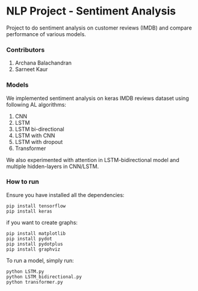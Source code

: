 # NLP Project - Sentiment Analysis

Project to do sentiment analysis on customer reviews (IMDB) and compare performance of various models.

### Contributors
1. Archana Balachandran
2. Sarneet Kaur

### Models
We implemented sentiment analysis on keras IMDB reviews dataset using following AL algorithms:
1. CNN
2. LSTM
3. LSTM bi-directional
4. LSTM with CNN
5. LSTM with dropout
6. Transformer 

We also experimented with attention in LSTM-bidirectional model and multiple hidden-layers in CNN/LSTM.


### How to run
Ensure you have installed all the dependencies:

```
pip install tensorflow
pip install keras
```

if you want to create graphs:

```
pip install matplotlib
pip install pydot
pip install pydotplus
pip install graphviz
```

To run a model, simply run:

```
python LSTM.py
python LSTM_bidirectional.py
python transformer.py
```